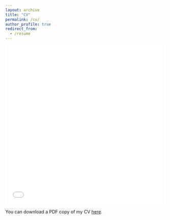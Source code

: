 ```yaml
---
layout: archive
title: "CV"
permalink: /cv/
author_profile: true
redirect_from:
  - /resume
---
```


<iframe src="/files/Thai_Eric_CV.pdf" width="100%" height="500" frameborder="no" border="0" marginwidth="0" marginheight="0"></iframe>

You can download a PDF copy of my CV [here](/files/Thai_Eric_CV.pdf).